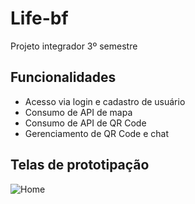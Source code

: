 
# Life-bf

Projeto integrador 3º semestre


## Funcionalidades

- Acesso via login e cadastro de usuário
- Consumo de API de mapa
- Consumo de API de QR Code
- Gerenciamento de QR Code e chat


## Telas de prototipação

![Home](https://via.placeholder.com/468x300?text=App+Screenshot+Here)

